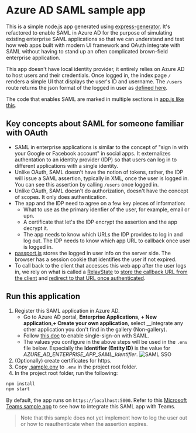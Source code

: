 # Azure AD SAML sample app

This is a simple node.js app generated using [express-generator](https://expressjs.com/en/starter/generator.html).
 It's refactored to enable SAML in Azure AD for the purpose of simulating existing enterprise SAML applications
 so that we can understand and test how web apps built with modern UI framework and OAuth integrate with SAML
 without having to stand up an often complicated brown-field enterprise application.

This app doesn't have local identity provider, it entirely relies on Azure AD to host users and their credentials.
 Once logged in, the index page `/` renders a simple UI that displays the user's ID and username.
 The `/users` route returns the json format of the logged in user as [defined here](app.js#L32).

The code that enables SAML are marked in multiple sections in [app.js like this](app.js#L7).

## Key concepts about SAML for someone familiar with OAuth

* SAML in enterprise applications is similar to the concept of "sign in with your Google or Facebook account" in social apps. It externalizes authentation to an identity provider (IDP) so that users can log in to different applications with a single identity.
* Unlike OAuth, SAML doesn't have the notion of tokens, rather, the IDP will issue a SAML assertion, typically in XML, once the user is logged in. You can see this assertion by calling `/users` once logged in.
* Unlike OAuth, SAML doesn't do authorization, doesn't have the concept of scopes. It only does authentication.
* The app and the IDP need to agree on a few key pieces of information:
  * What to use as the primary idenfier of the user, for example, email or upn.
  * A certificate that let's the IDP encrypt the assertion and the app decrypt it.
  * The app needs to know which URLs the IDP provides to log in and log out. The IDP needs to know which app URL to callback once user is logged in.
* [passport.js](https://www.passportjs.org/packages/passport-saml/) stores the logged in user info on the server side. The browser has a session cookie that identifies the user if not expired.
* To call back to the client that accesses this web app after the user logs in, we rely on what is called a [RelayState](https://medium.com/@tou_sfdx/understand-and-use-the-relaystate-parameter-in-saml-sso-with-salesforce-c5131d635a1c) to [store the callback URL from the client](app.js#L69) and [redirect to that URL once authenticated](app.js#L75).

## Run this application

1. Register this SAML application in Azure AD.
   * Go to Azure AD portal, __Enterprise Applications__, __+ New application__,__+ Create your own application__, select __integrate any other application you don't find in the gallery (Non-gallery).
   * Follow [this doc](https://learn.microsoft.com/en-us/azure/active-directory/manage-apps/add-application-portal-setup-sso) to enable single-sign-on with SAML.
   * The values you configure in the above steps will be used in the `.env` file below. Especially the __Identifier (Entity ID)__ is the value for _AZURE_AD_ENTERPRISE_APP_SAML_Identifier_.
   ![SAML SSO](https://learn.microsoft.com/en-us/azure/active-directory/saas-apps/common/edit-urls.png)
2. (Optionally) create certificates for https.
3. Copy [.sample.env](./.sample.env) to `.env` in the project root folder.
4. In the project root folder, run the following:

```bash
npm install
npm start
```

By default, the app runs on `https://localhost:5000`. Refer to this [Microsoft Teams sample app](https://github.com/liupeirong/Microsoft-Teams-Integration-OAuth2-SAML/tree/main/SamlSampleTab) to see how to integrate this SAML app with Teams.

> Note that this sample does not yet implement how to log the user out or how to reauthenticate when the assertion expires.
